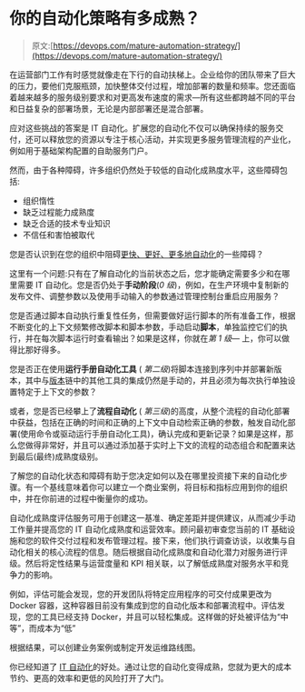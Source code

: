 # 你的自动化策略有多成熟？

> 原文:[https://devops.com/mature-automation-strategy/](https://devops.com/mature-automation-strategy/)

在运营部门工作有时感觉就像走在下行的自动扶梯上。企业给你的团队带来了巨大的压力，要他们克服瓶颈，加快整体交付过程，增加部署的数量和频率。您还面临着越来越多的服务级别要求和对更高发布速度的需求—所有这些都跨越不同的平台和日益复杂的部署场景，无论是内部部署还是混合部署。

应对这些挑战的答案是 IT 自动化。扩展您的自动化不仅可以确保持续的服务交付，还可以释放您的资源以专注于核心活动，并实现更多服务管理流程的产业化，例如用于基础架构配置的自助服务门户。

然而，由于各种障碍，许多组织仍然处于较低的自动化成熟度水平，这些障碍包括:

*   组织惰性
*   缺乏过程能力成熟度
*   缺乏合适的技术专业知识
*   不信任和害怕被取代

您是否认识到在您的组织中阻碍[更快、更好、更多地自动化](http://www.automic.com)的一些障碍？

这里有一个问题:只有在了解自动化的当前状态之后，您才能确定需要多少和在哪里需要 IT 自动化。您是否仍处于**手动阶段**(*0 级*)，例如，在生产环境中复制新的发布文件、调整参数以及使用手动输入的参数通过管理控制台重启应用服务？

您是否通过脚本自动执行重复性任务，但需要做好运行脚本的所有准备工作，根据不断变化的上下文频繁修改脚本和脚本参数，手动启动**脚本**，单独监控它们的执行，并在每次脚本运行时查看输出？如果是这样，你就在*第 1 级—* 上，你可以做得比那好得多。

您是否正在使用**运行手册自动化工具** ( *第二级*)将脚本连接到序列中并部署新版本，其中与[版本](http://automic.com/products/automic-release-automation)链中的其他工具的集成仍然是手动的，并且必须为每次执行单独设置特定于上下文的参数？

或者，您是否已经攀上了**流程自动化** ( *第三级*)的高度，从整个流程的自动化部署中获益，包括在正确的时间和正确的上下文中自动检索正确的参数，触发自动化部署(使用命令或驱动运行手册自动化工具)，确认完成和更新记录？如果是这样，那么您做得非常好，并且可以通过添加基于实时上下文的流程的动态组合和配置来达到最后(最终)成熟度级别。

了解您的自动化状态和障碍有助于您决定如何以及在哪里投资接下来的自动化步骤。有一个基线意味着你可以建立一个商业案例，将目标和指标应用到你的组织中，并在你前进的过程中衡量你的成功。

自动化成熟度评估服务可用于创建这一基准、确定差距并提供建议，从而减少手动工作量并提高您的 IT 自动化成熟度和运营效率。顾问最初审查您当前的 IT 基础设施和您的软件交付过程和发布管理过程。接下来，他们执行调查访谈，以收集与自动化相关的核心流程的信息。随后根据自动化成熟度和自动化潜力对服务进行评级。然后将定性结果与运营度量和 KPI 相关联，以了解低成熟度对服务水平和竞争力的影响。

例如，评估可能会发现，您的开发团队将特定应用程序的可交付成果更改为 Docker 容器，这种容器目前没有集成到您的自动化版本和部署流程中。评估发现，您的工具已经支持 Docker，并且可以轻松集成。这样做的好处被评估为“中等”，而成本为“低”

根据结果，可以创建业务案例或制定开发运维路线图。

你已经知道了 [IT 自动化](http://www.automic.com)的好处。通过让您的自动化变得成熟，您就为更大的成本节约、更高的效率和更低的风险打开了大门。